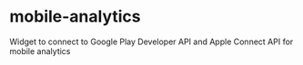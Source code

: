 # mobile-analytics
 Widget  to connect to Google Play Developer API and Apple Connect API for mobile analytics
